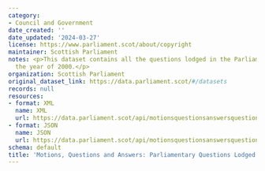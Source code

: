 ```yaml
---
category:
- Council and Government
date_created: ''
date_updated: '2024-03-27'
license: https://www.parliament.scot/about/copyright
maintainer: Scottish Parliament
notes: <p>This dataset contains all the questions lodged in the Parliament during
  the year of 2000.</p>
organization: Scottish Parliament
original_dataset_link: https://data.parliament.scot/#/datasets
records: null
resources:
- format: XML
  name: XML
  url: https://data.parliament.scot/api/motionsquestionsanswersquestions?year=2000
- format: JSON
  name: JSON
  url: https://data.parliament.scot/api/motionsquestionsanswersquestions?year=2000
schema: default
title: 'Motions, Questions and Answers: Parliamentary Questions Lodged (2000)'
---
```

